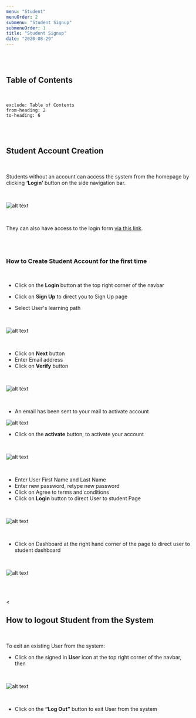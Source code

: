 ```yaml
---
menu: "Student"
menuOrder: 2
submenu: "Student Signup"
submenuOrder: 1
title: "Student Signup"
date: "2020-08-29"
---
```


<br />
<br />

## Table of Contents

<br />

```toc
exclude: Table of Contents
from-heading: 2
to-heading: 6
```

<br />
<br />

## Student Account Creation

<br />

Students without an account can access the system from the homepage by
      clicking **‘Login’** button on the side navigation bar.

<br />

![alt text](/images/Login.png "Title")

<br />

They can also have access to the login form  [via this link](https://www.luminate.ng/LoginView).

<br />
<br />

### How to Create Student Account for the first time

<br />

* Click on the  **Login** button at the top right corner of the navbar
* Click on **Sign Up** to direct you to Sign Up page

* Select User's learning path

<br />

 ![alt text](/images/LearningPath.png "Title")

<br />

* Click on **Next** button
* Enter Email address
* Click on **Verify** button

<br />

  ![alt text](/images/Verify.png "Title")

<br />

* An email has been sent to your mail to activate account

 ![alt text](/images/Activate.png "Title")

* Click on the **activate**  button, to activate your account

<br />

 ![alt text](/images/SignUp.png "Title")

<br />

* Enter User First Name and Last Name
* Enter new password, retype new password
* Click on Agree to terms and conditions
* Click on <b>Login</b> button to direct User to student Page

<br />

 ![alt text](/images/StudentPage.png "Title")

<br />

* Click on Dashboard at the right hand corner of the page to direct user to student dashboard

<br />

 ![alt text](/images/StudentDashboard.png "Title")

<br />
<br />

<

## How to logout Student from the System

<br />

 To exit an existing User from the system:

* Click on the signed in **User** icon at the top right corner of the navbar,
 then

<br />

 ![alt text](/images/StudentLogout.png "Title")

<br />

* Click on the **“Log Out”** button to exit User from the system
